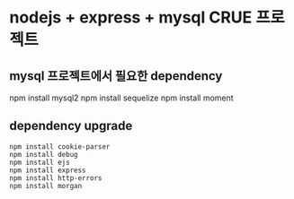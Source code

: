 # nodejs + express + mysql CRUE 프로젝트

## mysql 프로젝트에서 필요한 dependency

npm install mysql2
npm install sequelize
npm install moment

## dependency upgrade

    npm install cookie-parser
    npm install debug
    npm install ejs
    npm install express
    npm install http-errors
    npm install morgan
